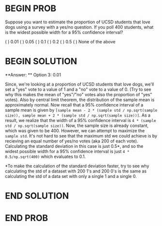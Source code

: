 # BEGIN PROB
Suppose you want to estimate the proportion of UCSD students that love
dogs using a survey with a yes/no question. If you poll 400 students,
what is the widest possible width for a 95% confidence interval?

( ) 0.01
( ) 0.05
( ) 0.1
( ) 0.2
( ) 0.5
( ) None of the above

# BEGIN SOLUTION
**Answer: ** Option 3: 0.01

Since, we're looking at a proportion of UCSD students that love dogs, we'll set a "yes" vote to a value of 1 and a "no" vote to a value of 0. (Try to see why this makes the mean of "yes"/"no" votes also the proportion of "yes" votes). Also by central limit theorem, the distribution of the sample mean is approximately normal. Now recall that a 95% confidence interval of a sample mean is given by `[sample mean - 2 * (sample std / np.sqrt(sample size)), sample mean + 2 * (sample std / np.sqrt(sample size))]`. As a result, we realize that the width of a 95% confidence interval is `4 * (sample std / np.sqrt(sample size))`. Now, the sample size is already constant, which was given to be 400. However, we can attempt to maximize the `sample std`. It's not hard to see that the maximum std we could achieve is by recieving an equal number of yes/no votes (aka 200 of each vote). Calculating the standard deviation in this case is just 0.5*, and so the widest possible width for a 95% confidence interval is just `4 * 0.5/np.sqrt(400)` which evaluates to 0.1. 

*To make the calculation of the standard deviation faster, try to see why calculating the std of a dataset with 200 1's and 200 0's is the same as calculating the std of a data set with only a single 1 and a single 0.

# END SOLUTION

# END PROB
